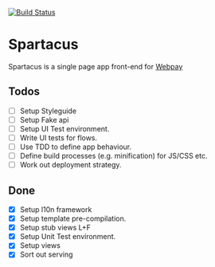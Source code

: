 [![Build Status](https://travis-ci.org/mozilla/spartacus.png?branch=master)](https://travis-ci.org/mozilla/spartacus)

# Spartacus

Spartacus is a single page app front-end for [Webpay](https://github.com/mozilla/webpay/)

## Todos

- [ ] Setup Styleguide
- [ ] Setup Fake api
- [ ] Setup UI Test environment.
- [ ] Write UI tests for flows.
- [ ] Use TDD to define app behaviour.
- [ ] Define build processes (e.g. minification) for JS/CSS etc.
- [ ] Work out deployment strategy.

## Done

- [x] Setup l10n framework
- [x] Setup template pre-compilation.
- [x] Setup stub views L+F
- [x] Setup Unit Test environment.
- [x] Setup views
- [x] Sort out serving
